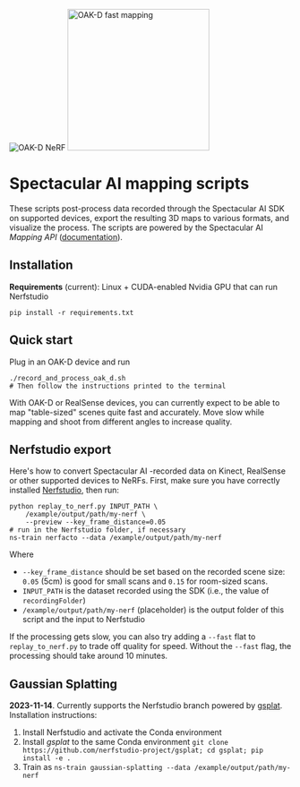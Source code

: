 

![OAK-D NeRF](https://spectacularai.github.io/docs/gif/oak-d-nerf.gif)
<img height="253" alt="OAK-D fast mapping" src="https://spectacularai.github.io/docs/png/oak-d-fast-mapping.png">

# Spectacular AI mapping scripts

These scripts post-process data recorded through the Spectacular AI SDK on supported devices, export the resulting 3D maps to various formats, and visualize the process. The scripts are powered by the Spectacular AI _Mapping API_ 
([documentation](https://spectacularai.github.io/docs/sdk/python/latest/#module-spectacularAI.mapping)).

## Installation

**Requirements** (current): Linux + CUDA-enabled Nvidia GPU that can run Nerfstudio

    pip install -r requirements.txt

## Quick start

Plug in an OAK-D device and run

    ./record_and_process_oak_d.sh
    # Then follow the instructions printed to the terminal

With OAK-D or RealSense devices, you can currently expect to be able to map "table-sized" scenes
quite fast and accurately. Move slow while mapping and shoot from different angles to increase quality.

## Nerfstudio export

Here's how to convert Spectacular AI -recorded data on Kinect, RealSense or other supported devices to NeRFs.
First, make sure you have correctly installed [Nerfstudio](https://github.com/nerfstudio-project/nerfstudio),
then run:

    python replay_to_nerf.py INPUT_PATH \
        /example/output/path/my-nerf \
        --preview --key_frame_distance=0.05
    # run in the Nerfstudio folder, if necessary
    ns-train nerfacto --data /example/output/path/my-nerf

Where

 * `--key_frame_distance` should be set based on the recorded scene size: `0.05` (5cm) is good for small scans and `0.15` for room-sized scans.
 * `INPUT_PATH` is the dataset recorded using the SDK (i.e., the value of `recordingFolder`)
 * `/example/output/path/my-nerf` (placeholder) is the output folder of this script and the input to Nerfstudio

If the processing gets slow, you can also try adding a `--fast` flat to `replay_to_nerf.py` to trade off quality for speed.
Without the `--fast` flag, the processing should take around 10 minutes.

## Gaussian Splatting

**2023-11-14**. Currently supports the Nerfstudio branch powered by [gsplat](https://github.com/nerfstudio-project/gsplat).
Installation instructions: 

 1. Install Nerfstudio and activate the Conda environment
 2. Install _gsplat_ to the same Conda environment `git clone https://github.com/nerfstudio-project/gsplat; cd gsplat; pip install -e .`
 3. Train as `ns-train gaussian-splatting --data /example/output/path/my-nerf`


